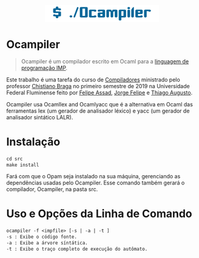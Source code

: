 <p align="center">
<img src="./logo.png">
</p>

# Ocampiler
>Ocampiler é um compilador escrito em Ocaml para a [linguagem de programação IMP](https://github.com/ChristianoBraga/BPLC/blob/master/examples/imp/README.md).

Este trabalho é uma tarefa do curso de [Compiladores](http://www2.ic.uff.br/~cbraga/pmwiki/pmwiki.php/Classes/Compiladores) ministrado pelo professor [Chistiano Braga](http://www2.ic.uff.br/~cbraga/pmwiki/pmwiki.php/Main/AffiliationAndResearchInterests) no primeiro semestre de 2019 na Universidade Federal Fluminense feito por [Felipe Assad](https://github.com/assadfelipe), [Jorge Felipe](https://github.com/junglejf) e [Thiago Augusto](https://github.com/sevontheedge).

Ocampiler usa Ocamllex and Ocamlyacc que é a alternativa em Ocaml das ferramentas lex (um gerador de analisador léxico) e yacc (um gerador de analisador sintático LALR). 

# Instalação
```
cd src
make install
```
Fará com que o Opam seja instalado na sua máquina, gerenciando as dependências usadas pelo Ocampiler.
Esse comando também gerará o compilador, Ocampiler, na pasta src.

# Uso e Opções da Linha de Comando
```
ocampiler -f <impfile> [-s | -a | -t ]
-s : Exibe o código fonte.
-a : Exibe a árvore síntática.
-t : Exibe o traço completo de execução do autômato.
```
